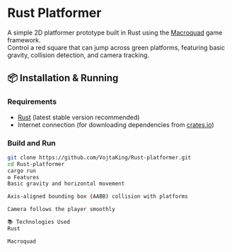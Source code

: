 # Rust Platformer

A simple 2D platformer prototype built in Rust using the [Macroquad](https://macroquad.rs/) game framework.  
Control a red square that can jump across green platforms, featuring basic gravity, collision detection, and camera tracking.

## 📦 Installation & Running

### Requirements
- [Rust](https://www.rust-lang.org/) (latest stable version recommended)  
- Internet connection (for downloading dependencies from [crates.io](https://crates.io/))

### Build and Run
```bash
git clone https://github.com/VojtaKing/Rust-platformer.git
cd Rust-platformer
cargo run
⚙️ Features
Basic gravity and horizontal movement

Axis-aligned bounding box (AABB) collision with platforms

Camera follows the player smoothly

📚 Technologies Used
Rust

Macroquad

